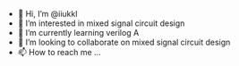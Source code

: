 - 👋 Hi, I’m @iiukkl
- 👀 I’m interested in mixed signal circuit design
- 🌱 I’m currently learning verilog A
- 💞️ I’m looking to collaborate on mixed signal circuit design
- 📫 How to reach me ...

<!---
iiukkl/iiukkl is a ✨ special ✨ repository because its `README.md` (this file) appears on your GitHub profile.
You can click the Preview link to take a look at your changes.
--->
